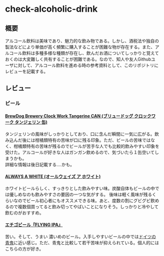 # check-alcoholic-drink
## 概要
アルコール飲料は美味であり、魅力的な飲み物である。しかし、酒税法や独自の製法などにより単価が高く頻繁に購入することが困難な物が存在する。また、アルコール飲料は多種多様な種類が存在し、飲んだお酒についてしっかりと覚えておくのは大変難しく共有することが困難である。なので、知人や友人Githubユーザに対して、アルコール飲料を進める時の参考資料として、このリポジトリにレビューを記載する。
## レビュー
### ビール
#### [BrewDog Brewery Clock Work Tangerine CAN (ブリュードッグ クロックワーク タンジェリン 缶)](https://whisk-e.co.jp/products/clockworktangerincan/)
タンジェリンの風味がしっかりとしており、口に含んだ瞬間に一気に広がる。飲み込んだ後には柑橘類特有の苦味が口に残る印象。ただ、ビールの苦味ではなく、柑橘類特有の苦味が残るのでビールが苦手な人でも比較的飲みやすい印象を受けた。アルコールが好きな人はガンガン飲めるので、気づいたら１缶空いてしまうかも。  
詳細な情報は後日記載する....かも。

#### [ALWAYS A WHITE (オールウェイズ ア ホワイト)](https://www.behance.net/gallery/66756919/ALWAYS-A-WHITE-(-))
ホワイトビールらしく、すっきりとした飲みやすい味。炭酸自体もビールの中では優しめなのも飲みやすさの要因の一つな気がする。
後味は軽く風味が残るくらいなのでビール初心者にもオススメできる味。あと、度数の割にグビグビ飲めるので複数個買ってると飲み切ってやばいことになりそう。しっかりと冷やして飲むのがおすすめ。

#### [エチゴビール『FLYING IPA』](https://www.echigo-beer.jp/product.html)
苦い。そして、うまい
濃いめのビール。入手しやすいビールの中では[ドイツの青鬼](http://yonasato.com/ec/product/indono_aooni/)に近い感じ。ただ、青鬼と比較して若干苦味が抑えられている。個人的にはこちらの方が好き。

